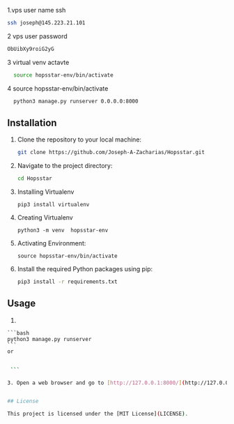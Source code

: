 

1.vps user name  ssh

```bash
ssh joseph@145.223.21.101 
```


2 vps user password 

```bash
ObUibXy9roiG2yG
 ```
3 virtual venv actavte

```bash
  source hopsstar-env/bin/activate  
```
4 source hopsstar-env/bin/activate
```bash
  python3 manage.py runserver 0.0.0.0:8000  
```

## Installation

1. Clone the repository to your local machine:

    ```bash
    git clone https://github.com/Joseph-A-Zacharias/Hopsstar.git
    ```

2. Navigate to the project directory:

    ```bash
    cd Hopsstar
    ```
    
3. Installing Virtualenv 
    
    ```
    pip3 install virtualenv
    ```
    
4. Creating Virtualenv
    ```
    python3 -m venv  hopsstar-env
    ```
    
5. Activating Environment:
    ```
    source hopsstar-env/bin/activate
    ```

6. Install the required Python packages using pip:

    ```bash
    pip3 install -r requirements.txt
    ```

## Usage

1. 

    ```bash
    python3 manage.py runserver
    ```
    or

   ```bash
    
    ```

3. Open a web browser and go to [http://127.0.0.1:8000/](http://127.0.0.1:8000/) to access the application.


## License

This project is licensed under the [MIT License](LICENSE).
